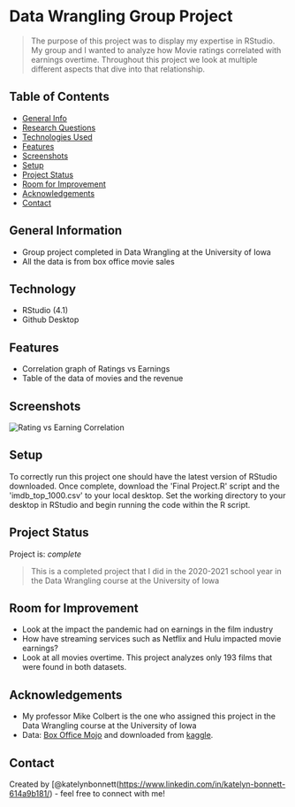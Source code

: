 # Data Wrangling Group Project
> The purpose of this project was to display my expertise in RStudio. My group and I wanted to analyze how Movie ratings correlated with earnings overtime. Throughout this project we look at multiple different aspects that dive into that relationship. 

## Table of Contents
* [General Info](#general-information)
* [Research Questions](#research-questions)
* [Technologies Used](#technologies-used)
* [Features](#features)
* [Screenshots](#screenshots)
* [Setup](#Setup)
* [Project Status](#project-status)
* [Room for Improvement](#room-for-improvement)
* [Acknowledgements](#acknowledgements)
* [Contact](#contact)

## General Information
- Group project completed in Data Wrangling at the University of Iowa
- All the data is from box office movie sales 

## Technology 
- RStudio (4.1)
- Github Desktop

## Features
- Correlation graph of Ratings vs Earnings
- Table of the data of movies and the revenue 


## Screenshots
![Rating vs Earning Correlation](./images/correlation.png)


## Setup
To correctly run this project one should have the latest version of RStudio downloaded. Once complete, download the 'Final Project.R' script and the 'imdb_top_1000.csv' to your local desktop. Set the working directory to your desktop in RStudio and begin running the code within the R script. 

## Project Status
Project is: _complete_
> This is a completed project that I did in the 2020-2021 school year in the Data Wrangling course at the University of Iowa 

## Room for Improvement
- Look at the impact the pandemic had on earnings in the film industry
- How have streaming services such as Netflix and Hulu impacted movie earnings?
- Look at all movies overtime. This project analyzes only 193 films that were found in both datasets. 

## Acknowledgements
- My professor Mike Colbert is the one who assigned this project in the Data Wrangling course at the University of Iowa 
- Data: [Box Office Mojo](https://www.boxofficemojo.com/chart/ww_top_lifetime_gross/?ref_=bo_lnav_hm_shrt) and downloaded from [kaggle](https://www.kaggle.com/harshitshankhdhar/imdb-dataset-of-top-1000-movies-and-tv-shows).

## Contact
Created by [@katelynbonnett(https://www.linkedin.com/in/katelyn-bonnett-614a9b181/) - feel free to connect with me!
